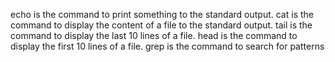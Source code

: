 echo is the command to print something to the standard output. 
cat is the command to display the content of a file to the standard output.
tail is the command to display the last 10 lines of a file.
head is the command to display the first 10 lines of a file. 
grep is the command to search for patterns
